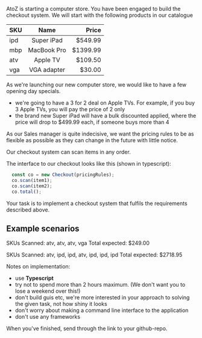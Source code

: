 AtoZ is starting a computer store. You have been engaged to build the checkout system. We will start with the following products in our catalogue


| SKU     | Name        | Price    |
| --------|:-----------:| --------:|
| ipd     | Super iPad  | $549.99  |
| mbp     | MacBook Pro | $1399.99 |
| atv     | Apple TV    | $109.50  |
| vga     | VGA adapter | $30.00   |

As we're launching our new computer store, we would like to have a few opening day specials.

- we're going to have a 3 for 2 deal on Apple TVs. For example, if you buy 3 Apple TVs, you will pay the price of 2 only
- the brand new Super iPad will have a bulk discounted applied, where the price will drop to $499.99 each, if someone buys more than 4

As our Sales manager is quite indecisive, we want the pricing rules to be as flexible as possible as they can change in the future with little notice.

Our checkout system can scan items in any order.

The interface to our checkout looks like this (shown in typescript):

```typescript
  const co = new Checkout(pricingRules);
  co.scan(item1);
  co.scan(item2);
  co.total();
```

Your task is to implement a checkout system that fulfils the requirements described above.

Example scenarios
-----------------

SKUs Scanned: atv, atv, atv, vga
Total expected: $249.00

SKUs Scanned: atv, ipd, ipd, atv, ipd, ipd, ipd
Total expected: $2718.95

Notes on implementation:

- use **Typescript**
- try not to spend more than 2 hours maximum. (We don't want you to lose a weekend over this!)
- don't build guis etc, we're more interested in your approach to solving the given task, not how shiny it looks
- don't worry about making a command line interface to the application
- don't use any frameworks

When you've finished, send through the link to your github-repo.